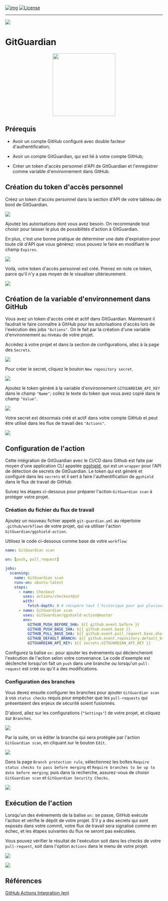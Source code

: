 <!-- ENTETE -->
[![img](https://img.shields.io/badge/Lifecycle-Experimental-339999)](https://www.quebec.ca/gouv/politiques-orientations/vitrine-numeriqc/accompagnement-des-organismes-publics/demarche-conception-services-numeriques)
[![License](https://img.shields.io/badge/Licence-LiLiQ--P-blue)](https://github.com/CQEN-QDCE/.github/blob/main/LICENCE.md)

---

<div>
    <img src="https://github.com/CQEN-QDCE/.github/blob/main/images/mcn.png" />
</div>
<!-- FIN ENTETE -->

# GitGuardian 

<div align="center">
    <img src="./images/gitguardian-logo.jpg" width="200" />
</div>

## Prérequis 

- Avoir un compte GitHub configuré avec double facteur d'authentification; 

- Avoir un compte GitGuardian, qui est lié à votre compte GitHub; 

- Créer un token d'accès personnel d'API de GitGuardian et l'enregistrer comme variable d'environnement dans GitHub. 


## Création du token d'accès personnel 

Créez un token d'accès personnel dans la section d'API de votre tableau de bord de GitGuardian.

<img src="./images/GitGuardianAPI01.png" /> <br/>

Ajoutez les autorisations dont vous avez besoin. On recommande tout choisir pour laisser le plus de possibilités d'action à GitGuardian. 

En plus, c'est une bonne pratique de déterminer une date d'expiration pour toute clé d'API que vous générez: vous pouvez le faire en modifiant le champ `Expires`.

<img src="./images/GitGuardianAPI02.png" /> <br/>

Voilà, votre token d'accès personnel est créé. Prenez en note ce token, parce qu'il n'y a pas moyen de le visualiser ultérieurement. 

<img src="./images/GitGuardianAPI03.png" /> <br/>


## Création de la variable d'environnement dans GitHub

Vous avez un token d'accès créé et actif dans GitGuardian. Maintenant il faudrait le faire connaître à GitHub pour les autorisations d'accès lors de l'exécution des jobs `"Actions"`. On le fait par la création d'une variable d'environnement au niveau de votre projet. 

Accédez à votre projet et dans la section de configurations, allez à la page des `Secrets`. 

<img src="./images/GitHubSecrets01.png" /> <br/>

Pour créer le secret, cliquez le bouton `New repository secret`. 

<img src="./images/GitHubSecrets02.png" /> <br/>

Ajoutez le token généré à la variable d'environnement `GITGUARDIAN_API_KEY` dans le champ `"Name"`; collez le texte du token que vous avez copié dans le champ `"Value"`. 

<img src="./images/GitHubSecrets03.png" /> <br/>

Votre secret est désormais créé et actif dans votre compte GitHub et peut être utilisé dans les flux de travail des `"Actions"`. 

<img src="./images/GitHubSecrets04.png" /> <br/>

## Configuration de l'action 

Cette intégration de GitGuardian avec le CI/CD dans Github est faite par moyen d'une application CLI appelée [ggshield](https://docs.gitguardian.com/internal-repositories-monitoring/ggshield/getting_started), qui est un `wrapper` pour l'API de détection de secrets de GitGuardian. Le token qui est généré et configuré dans les `secrets` et il sert à faire l'authentification de `ggshield` dans le flux de travail de GitHub.

Suivez les étapes ci-dessous pour préparer l'action `GitGuardian scan` à protéger votre projet. 
### Création du fichier du flux de travail

Ajoutez un nouveau fichier appelé `git-guardian.yml` au répertoire `.github/workflows` de votre projet, qui va utiliser l'action `GitGuardian/ggshield-action`. 

Utilisez le code ci-dessous comme base de votre `workflow`:

```yaml
name: GitGuardian scan

on: [push, pull_request]

jobs:
  scanning:
    name: GitGuardian scan
    runs-on: ubuntu-latest
    steps:
      - name: Checkout
        uses: actions/checkout@v2
        with:
          fetch-depth: 0 # récupère tout l'historique pour que plusieurs commits puissent être vérifiés par le scan.
      - name: GitGuardian scan
        uses: GitGuardian/ggshield-action@master
        env:
          GITHUB_PUSH_BEFORE_SHA: ${{ github.event.before }}
          GITHUB_PUSH_BASE_SHA: ${{ github.event.base }}
          GITHUB_PULL_BASE_SHA: ${{ github.event.pull_request.base.sha }}
          GITHUB_DEFAULT_BRANCH: ${{ github.event.repository.default_branch }}
          GITGUARDIAN_API_KEY: ${{ secrets.GITGUARDIAN_API_KEY }}
```

Configurez la balise `on:` pour ajouter les événements qui déclencheront l'exécution de l'action selon votre convenance. Le code d'exemple est déclenché lorsqu'on fait un `push` dans une branche ou lorsqu'un `pull-request` est créé ou qu'il a des modifications. 

### Configuration des branches 

Vous devez ensuite configurer les branches pour ajouter `GitGuardian scan` à vos `status checks` requis pour empêcher que les `pull-requests` qui présentaient des enjeux de sécurité soient fusionnés. 

D'abord, allez sur les configurations (`"Settings"`) de votre projet, et cliquez sur `Branches`. 

<img src="./images/GitHubBranch01.png" /> <br/>

Par la suite, on va éditer la branche qui sera protégée par l'action `GitGuardian scan`, en cliquant sur le bouton `Edit`. 

<img src="./images/GitHubBranch02.png" /> <br/>

Dans la page `Branch protection rule`, sélectionnez les boîtes `Require status checks to pass before merging` et `Require branches to be up to date before merging`; puis dans la recherche, assurez-vous de choisir `GitGuardian scan` et `GitGuardian Security Checks`. 

<img src="./images/GitHubBranch03.png" /> <br/> 

## Exécution de l'action 

Lorsqu'un des événements de la balise `on:` se passe, GitHub exécute l'action et vérifie le dépôt de votre projet. S'il y a des secrets qui sont exposés dans votre commit, votre flux de travail sera signalisé comme en échec, et les étapes suivantes du flux ne seront pas exécutées.  

Vous pouvez vérifier le résultat de l'exécution soit dans les checks de votre `pull-request`, soit dans l'option `Actions` dans le menu de votre projet. 

<img src="./images/GitGuardianResult01.png" /> <br/> 

<img src="./images/GitGuardianResult02.png" /> <br/> 

## Références

[GitHub Actions Integration (en)](https://docs.gitguardian.com/internal-repositories-monitoring/integrations/ci_cd_integrations/github_actions)